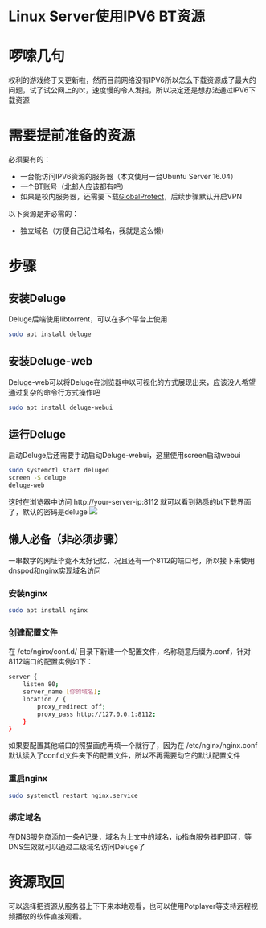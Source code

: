 # Linux Server使用IPV6 BT资源


# 啰嗦几句
权利的游戏终于又更新啦，然而目前网络没有IPV6所以怎么下载资源成了最大的问题，试了试公网上的bt，速度慢的令人发指，所以决定还是想办法通过IPV6下载资源

# 需要提前准备的资源
必须要有的：
- 一台能访问IPV6资源的服务器（本文使用一台Ubuntu Server 16.04）
- 一个BT账号（北邮人应该都有吧）
- 如果是校内服务器，还需要下载[GlobalProtect](https://vpn.bupt.edu.cn)，后续步骤默认开启VPN

以下资源是非必需的：
- 独立域名（方便自己记住域名，我就是这么懒）

# 步骤
## 安装Deluge
Deluge后端使用libtorrent，可以在多个平台上使用
```bash
sudo apt install deluge
```
## 安装Deluge-web
Deluge-web可以将Deluge在浏览器中以可视化的方式展现出来，应该没人希望通过复杂的命令行方式操作吧
```bash
sudo apt install deluge-webui
```
## 运行Deluge
启动Deluge后还需要手动启动Deluge-webui，这里使用screen启动webui
```bash
sudo systemctl start deluged
screen -S deluge
deluge-web
```
这时在浏览器中访问 http://your-server-ip:8112 就可以看到熟悉的bt下载界面了，默认的密码是deluge
![](https://wx2.sinaimg.cn/large/bca3b20dly1fijb5oj59hj21hb0t8dhv.jpg)

## 懒人必备（非必须步骤）
一串数字的网址毕竟不太好记忆，况且还有一个8112的端口号，所以接下来使用dnspod和nginx实现域名访问
### 安装nginx
```bash
sudo apt install nginx
```
### 创建配置文件
在 /etc/nginx/conf.d/ 目录下新建一个配置文件，名称随意后缀为.conf，针对8112端口的配置实例如下：
```bash
server {
    listen 80;
    server_name [你的域名];
    location / {
        proxy_redirect off;
        proxy_pass http://127.0.0.1:8112;
    }
}
```
如果要配置其他端口的照猫画虎再填一个就行了，因为在 /etc/nginx/nginx.conf 默认读入了conf.d文件夹下的配置文件，所以不再需要动它的默认配置文件
### 重启nginx
```bash
sudo systemctl restart nginx.service
```
### 绑定域名
在DNS服务商添加一条A记录，域名为上文中的域名，ip指向服务器IP即可，等DNS生效就可以通过二级域名访问Deluge了

# 资源取回
可以选择把资源从服务器上下下来本地观看，也可以使用Potplayer等支持远程视频播放的软件直接观看。
